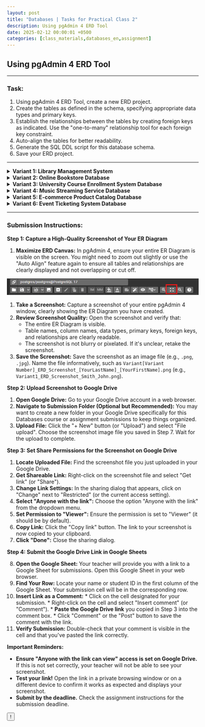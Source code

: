```yaml
---
layout: post
title: "Databases | Tasks for Practical Class 2"
description: Using pgAdmin 4 ERD Tool
date: 2025-02-12 00:00:01 +0500
categories: [class_materials,databases_en,assignment]
---
```


## Using pgAdmin 4 ERD Tool

---

### Task:

1.  Using pgAdmin 4 ERD Tool, create a new ERD project.
2.  Create the tables as defined in the schema, specifying appropriate data types and primary keys.
3.  Establish the relationships between the tables by creating foreign keys as indicated. Use the "one-to-many" relationship tool for each foreign key constraint. 
4.  Auto-align the tables for better readability.
5.  Generate the SQL DDL script for this database schema.
6.  Save your ERD project.

---

<details markdown="1">
<summary><strong>Variant 1: Library Management System</strong></summary>

**Scenario:** Design a database for a small library to manage its collection of books, authors, borrowers, and loans.

**Database Schema:**

*   **Tables:**
    *   `Books`:
        *   `book_id` (integer, Primary Key) - Unique identifier for each book.
        *   `title` (character varying) - Title of the book.
        *   `isbn` (character varying) - International Standard Book Number.
        *   `publication_year` (integer) - Year of publication.
        *   `genre` (character varying) - Genre of the book.
    *   `Authors`:
        *   `author_id` (integer, Primary Key) - Unique identifier for each author.
        *   `first_name` (character varying) - Author's first name.
        *   `last_name` (character varying) - Author's last name.
    *   `Book_Authors`: (Intersection table for many-to-many relationship between Books and Authors)
        *   `book_id` (integer, Foreign Key referencing `Books(book_id)`)
        *   `author_id` (integer, Foreign Key referencing `Authors(author_id)`)
        *   **(Composite Primary Key: `book_id`, `author_id`)**
    *   `Borrowers`:
        *   `borrower_id` (integer, Primary Key) - Unique identifier for each borrower.
        *   `first_name` (character varying) - Borrower's first name.
        *   `last_name` (character varying) - Borrower's last name.
        *   `address` (character varying) - Borrower's address.
        *   `phone_number` (character varying) - Borrower's phone number.
    *   `Loans`:
        *   `loan_id` (integer, Primary Key) - Unique identifier for each loan.
        *   `book_id` (integer, Foreign Key referencing `Books(book_id)`)
        *   `borrower_id` (integer, Foreign Key referencing `Borrowers(borrower_id)`)
        *   `loan_date` (date) - Date when the book was borrowed.
        *   `return_date` (date, Nullable) - Date when the book was returned (can be null if not yet returned).

*   **Relationships:**
    *   One-to-many relationship between `Authors` and `Book_Authors` (One Author can write multiple books).
    *   One-to-many relationship between `Books` and `Book_Authors` (One Book can be written by multiple authors).
    *   One-to-many relationship between `Books` and `Loans` (One Book can be loaned multiple times).
    *   One-to-many relationship between `Borrowers` and `Loans` (One Borrower can take out multiple loans).

</details>

<details markdown="1">
<summary><strong>Variant 2: Online Bookstore Database</strong></summary>

**Scenario:** Design a database for an online bookstore to manage books, authors, customers, orders, and publishers.

**Database Schema:**

*   **Tables:**
    *   `Books`:
        *   `book_id` (integer, Primary Key)
        *   `title` (character varying)
        *   `isbn` (character varying)
        *   `publication_year` (integer)
        *   `price` (numeric)
        *   `publisher_id` (integer, Foreign Key referencing `Publishers(publisher_id)`)
    *   `Authors`:
        *   `author_id` (integer, Primary Key)
        *   `first_name` (character varying)
        *   `last_name` (character varying)
    *   `Book_Authors`: (Intersection table)
        *   `book_id` (integer, Foreign Key referencing `Books(book_id)`)
        *   `author_id` (integer, Foreign Key referencing `Authors(author_id)`)
        *   **(Composite Primary Key: `book_id`, `author_id`)**
    *   `Customers`:
        *   `customer_id` (integer, Primary Key)
        *   `first_name` (character varying)
        *   `last_name` (character varying)
        *   `email` (character varying)
        *   `address` (character varying)
    *   `Publishers`:
        *   `publisher_id` (integer, Primary Key)
        *   `publisher_name` (character varying)
        *   `publisher_address` (character varying)
    *   `Orders`:
        *   `order_id` (integer, Primary Key)
        *   `customer_id` (integer, Foreign Key referencing `Customers(customer_id)`)
        *   `order_date` (date)
    *   `Order_Items`: (Intersection table for many-to-many relationship between Orders and Books)
        *   `order_item_id` (integer, Primary Key) - Unique identifier for each item in an order.
        *   `order_id` (integer, Foreign Key referencing `Orders(order_id)`)
        *   `book_id` (integer, Foreign Key referencing `Books(book_id)`)
        *   `quantity` (integer)
        *   `price` (numeric) - Price of the book at the time of order (could be different from current book price).

*   **Relationships:**
    *   One-to-many relationship between `Authors` and `Book_Authors`.
    *   One-to-many relationship between `Books` and `Book_Authors`.
    *   One-to-many relationship between `Publishers` and `Books`.
    *   One-to-many relationship between `Customers` and `Orders`.
    *   One-to-many relationship between `Orders` and `Order_Items`.
    *   One-to-many relationship between `Books` and `Order_Items`.

</details>

<details markdown="1">
<summary><strong>Variant 3: University Course Enrollment System Database</strong></summary>

**Scenario:** Design a database for a university to manage students, courses, professors, departments, and course enrollments.

**Database Schema:**

*   **Tables:**
    *   `Students`:
        *   `student_id` (integer, Primary Key)
        *   `first_name` (character varying)
        *   `last_name` (character varying)
        *   `major` (character varying)
    *   `Courses`:
        *   `course_id` (integer, Primary Key)
        *   `course_name` (character varying)
        *   `course_code` (character varying)
        *   `credits` (integer)
        *   `department_id` (integer, Foreign Key referencing `Departments(department_id)`)
    *   `Professors`:
        *   `professor_id` (integer, Primary Key)
        *   `first_name` (character varying)
        *   `last_name` (character varying)
        *   `department_id` (integer, Foreign Key referencing `Departments(department_id)`)
    *   `Departments`:
        *   `department_id` (integer, Primary Key)
        *   `department_name` (character varying)
        *   `building` (character varying)
    *   `Enrollments`: (Intersection table - represents a student enrolled in a course taught by a professor)
        *   `enrollment_id` (integer, Primary Key) - Unique identifier for each enrollment record.
        *   `student_id` (integer, Foreign Key referencing `Students(student_id)`)
        *   `course_id` (integer, Foreign Key referencing `Courses(course_id)`)
        *   `professor_id` (integer, Foreign Key referencing `Professors(professor_id)`)
        *   `semester` (character varying) - e.g., "Fall 2024", "Spring 2025".
        *   `grade` (character varying, Nullable) - Grade received by the student (can be null if course is in progress).

*   **Relationships:**
    *   One-to-many relationship between `Departments` and `Courses`.
    *   One-to-many relationship between `Departments` and `Professors`.
    *   One-to-many relationship between `Students` and `Enrollments`.
    *   One-to-many relationship between `Courses` and `Enrollments`.
    *   One-to-many relationship between `Professors` and `Enrollments`.

</details>

<details markdown="1">
<summary><strong>Variant 4: Music Streaming Service Database</strong></summary>

**Scenario:** Design a database for a music streaming service to manage artists, albums, songs, users, and playlists.

**Database Schema:**

*   **Tables:**
    *   `Artists`:
        *   `artist_id` (integer, Primary Key)
        *   `artist_name` (character varying)
        *   `genre` (character varying)
    *   `Albums`:
        *   `album_id` (integer, Primary Key)
        *   `album_name` (character varying)
        *   `artist_id` (integer, Foreign Key referencing `Artists(artist_id)`)
        *   `release_year` (integer)
    *   `Songs`:
        *   `song_id` (integer, Primary Key)
        *   `song_name` (character varying)
        *   `album_id` (integer, Foreign Key referencing `Albums(album_id)`)
        *   `track_number` (integer)
        *   `duration` (integer) - Duration in seconds.
    *   `Users`:
        *   `user_id` (integer, Primary Key)
        *   `username` (character varying, unique)
        *   `email` (character varying, unique)
        *   `registration_date` (date)
    *   `Playlists`:
        *   `playlist_id` (integer, Primary Key)
        *   `playlist_name` (character varying)
        *   `user_id` (integer, Foreign Key referencing `Users(user_id)`)
        *   `creation_date` (date)
    *   `Playlist_Songs`: (Intersection table)
        *   `playlist_id` (integer, Foreign Key referencing `Playlists(playlist_id)`)
        *   `song_id` (integer, Foreign Key referencing `Songs(song_id)`)
        *   **(Composite Primary Key: `playlist_id`, `song_id`)**
        *   `added_date` (timestamp)

*   **Relationships:**
    *   One-to-many relationship between `Artists` and `Albums`.
    *   One-to-many relationship between `Albums` and `Songs`.
    *   One-to-many relationship between `Users` and `Playlists`.
    *   One-to-many relationship between `Playlists` and `Playlist_Songs`.
    *   One-to-many relationship between `Songs` and `Playlist_Songs`.

</details>

<details markdown="1">
<summary><strong>Variant 5: E-commerce Product Catalog Database</strong></summary>

**Scenario:** Design a database for an e-commerce platform to manage products, categories, brands, suppliers, and product reviews.

**Database Schema:**

*   **Tables:**
    *   `Products`:
        *   `product_id` (integer, Primary Key)
        *   `product_name` (character varying)
        *   `description` (text)
        *   `price` (numeric)
        *   `category_id` (integer, Foreign Key referencing `Categories(category_id)`)
        *   `brand_id` (integer, Foreign Key referencing `Brands(brand_id)`)
        *   `supplier_id` (integer, Foreign Key referencing `Suppliers(supplier_id)`)
    *   `Categories`:
        *   `category_id` (integer, Primary Key)
        *   `category_name` (character varying)
    *   `Brands`:
        *   `brand_id` (integer, Primary Key)
        *   `brand_name` (character varying)
    *   `Suppliers`:
        *   `supplier_id` (integer, Primary Key)
        *   `supplier_name` (character varying)
        *   `supplier_contact` (character varying)
    *   `Product_Reviews`:
        *   `review_id` (integer, Primary Key)
        *   `product_id` (integer, Foreign Key referencing `Products(product_id)`)
        *   `rating` (integer) - e.g., 1 to 5 stars.
        *   `comment` (text, Nullable)
        *   `review_date` (timestamp)

*   **Relationships:**
    *   One-to-many relationship between `Categories` and `Products`.
    *   One-to-many relationship between `Brands` and `Products`.
    *   One-to-many relationship between `Suppliers` and `Products`.
    *   One-to-many relationship between `Products` and `Product_Reviews`.

</details>

<details markdown="1">
<summary><strong>Variant 6: Event Ticketing System Database</strong></summary>

**Scenario:** Design a database for an event ticketing system to manage events, venues, tickets, customers, and orders.

**Database Schema:**

*   **Tables:**
    *   `Events`:
        *   `event_id` (integer, Primary Key)
        *   `event_name` (character varying)
        *   `event_date` (timestamp)
        *   `venue_id` (integer, Foreign Key referencing `Venues(venue_id)`)
    *   `Venues`:
        *   `venue_id` (integer, Primary Key)
        *   `venue_name` (character varying)
        *   `venue_address` (character varying)
        *   `capacity` (integer)
    *   `Tickets`:
        *   `ticket_id` (integer, Primary Key)
        *   `event_id` (integer, Foreign Key referencing `Events(event_id)`)
        *   `ticket_type` (character varying) - e.g., "General Admission", "VIP".
        *   `price` (numeric)
        *   `quantity_available` (integer)
    *   `Customers`:
        *   `customer_id` (integer, Primary Key)
        *   `first_name` (character varying)
        *   `last_name` (character varying)
        *   `email` (character varying)
    *   `Orders`:
        *   `order_id` (integer, Primary Key)
        *   `customer_id` (integer, Foreign Key referencing `Customers(customer_id)`)
        *   `order_date` (timestamp)
    *   `Order_Tickets`: (Intersection table)
        *   `order_ticket_id` (integer, Primary Key) - Unique identifier for each ticket item in an order.
        *   `order_id` (integer, Foreign Key referencing `Orders(order_id)`)
        *   `ticket_id` (integer, Foreign Key referencing `Tickets(ticket_id)`)
        *   `quantity` (integer)
        *   `price` (numeric) - Price of the ticket at the time of order.

*   **Relationships:**
    *   One-to-many relationship between `Venues` and `Events`.
    *   One-to-many relationship between `Events` and `Tickets`.
    *   One-to-many relationship between `Customers` and `Orders`.
    *   One-to-many relationship between `Orders` and `Order_Tickets`.
    *   One-to-many relationship between `Tickets` and `Order_Tickets`.

</details>

---

### Submission Instructions:

**Step 1: Capture a High-Quality Screenshot of Your ER Diagram**

1.  **Maximize ERD Canvas:** In pgAdmin 4, ensure your entire ER Diagram is visible on the screen. You might need to zoom out slightly or use the "Auto Align" feature again to ensure all tables and relationships are clearly displayed and not overlapping or cut off.

![](/assets/images/2025-02-12-db-ass-2/Pasted%20image%2020250212163907.png)

1.  **Take a Screenshot:** Capture a screenshot of your entire pgAdmin 4 window, clearly showing the ER Diagram you have created.
2.  **Review Screenshot Quality:** Open the screenshot and verify that:
    *   The entire ER Diagram is visible.
    *   Table names, column names, data types, primary keys, foreign keys, and relationships are clearly readable.
    *   The screenshot is not blurry or pixelated. If it's unclear, retake the screenshot.
3.  **Save the Screenshot:** Save the screenshot as an image file (e.g., `.png`, `.jpg`). Name the file informatively, such as 
	`Variant[Variant Number]_ERD_Screenshot_[YourLastName]_[YourFirstName].png` 
	(e.g., `Variant1_ERD_Screenshot_Smith_John.png`).

**Step 2: Upload Screenshot to Google Drive**
1.  **Open Google Drive:** Go to your Google Drive account in a web browser.
2.  **Navigate to Submission Folder (Optional but Recommended):**  You may want to create a new folder in your Google Drive specifically for this Databases course or assignment submissions to keep things organized.
3.  **Upload File:** Click the "+ New" button (or "Upload") and select "File upload". Choose the screenshot image file you saved in Step 7. Wait for the upload to complete.

**Step 3:  Set Share Permissions for the Screenshot on Google Drive**
1.  **Locate Uploaded File:** Find the screenshot file you just uploaded in your Google Drive.
2.  **Get Shareable Link:** Right-click on the screenshot file and select "Get link" (or "Share").
3.  **Change Link Settings:** In the sharing dialog that appears, click on "Change" next to "Restricted" (or the current access setting).
4.  **Select "Anyone with the link":** Choose the option "Anyone with the link" from the dropdown menu.
5.  **Set Permission to "Viewer":** Ensure the permission is set to "Viewer" (it should be by default).
6.  **Copy Link:** Click the "Copy link" button. The link to your screenshot is now copied to your clipboard.
7.  **Click "Done":** Close the sharing dialog.

**Step 4: Submit the Google Drive Link in Google Sheets**

8.  **Open the Google Sheet:** Your teacher will provide you with a link to a Google Sheet for submissions. Open this Google Sheet in your web browser.
9.  **Find Your Row:** Locate your name or student ID in the first column of the Google Sheet. Your submission cell will be in the corresponding row.
10.  **Insert Link as a Comment:**
    *   Click on the cell designated for your submission.
    *   Right-click on the cell and select "Insert comment" (or "Comment").
    *   **Paste the Google Drive link** you copied in Step 3 into the comment box.
    *   Click "Comment" or the "Post" button to save the comment with the link.
11.  **Verify Submission:** Double-check that your comment is visible in the cell and that you've pasted the link correctly.

**Important Reminders:**

*   **Ensure "Anyone with the link can view" access is set on Google Drive.** If this is not set correctly, your teacher will not be able to see your screenshot.
*   **Test your link!**  Open the link in a private browsing window or on a different device to confirm it works as expected and displays your screenshot.
*   **Submit by the deadline.** Check the assignment instructions for the submission deadline.

<!-- Easter Egg Button and Hidden GIF -->
<script>
function toggleEasterEgg() {
  const eggDiv = document.getElementById('easterEggGif');
  eggDiv.style.display = (eggDiv.style.display === 'none') ? 'block' : 'none';
}
</script>

<button onclick="toggleEasterEgg()">!</button>
<div id="easterEggGif" style="display:none; margin-top:1em;">
  <img src="https://media1.giphy.com/media/v1.Y2lkPTc5MGI3NjExa2xpazY3ODQzc2ozbjJiemU2OWZkZXUwMnlrd2dpeXV0cXIwanQ1cCZlcD12MV9pbnRlcm5hbF9naWZfYnlfaWQmY3Q9Zw/YHYmMLkOmqoo/giphy.gif" alt="Playful GIF">
</div>